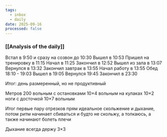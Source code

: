 ```yaml
---
tags:
  - inbox
  - daily
date: 2025-09-16
processed: false
---
```

### [[Analysis of the daily]]
Встал в 9:50 и сразу на созвон до 10:30
Вышел в 10:53
Пришел на тренировку в 11:15
Начал в 11:25
Закончил в 12:52
Вышел из зала в 13:07
Вернулся в 13:32
Закончил завтрак в 13:55
Начал работу в 13:55
Обед 18:10 - 19:03
Вышел в 19:05
Вернулся 19:45
Закончил в 23:30

Итог: день размеренный, но не продуктивный

Метров 200 вольным с остановками
10×4 вольным на кулаках
10×2 ноги с досточкой
10×7 вольным

Итог первые пару отрезков прям идеальное скольжение и дыхание, потом ритм начинает сбиваться и будто не скольжу, а толкаюсь, а также начинают болеть плечи 

Дыхание всегда держу 3×3